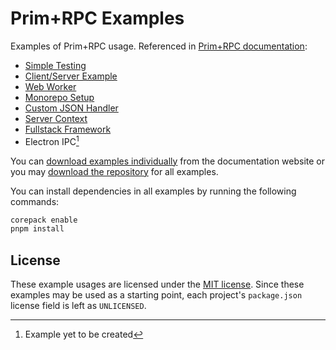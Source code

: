 # Prim+RPC Examples

Examples of Prim+RPC usage. Referenced in
[Prim+RPC documentation](http://prim.doseofted.me/docs/examples):

- [Simple Testing](./simple-test/)
- [Client/Server Example](./client-server/)
- [Web Worker](./web-worker)
- [Monorepo Setup](./monorepo-setup)
- [Custom JSON Handler](./custom-handler)
- [Server Context](./server-context)
- [Fullstack Framework](./fullstack-framework)
- Electron IPC[^1]

You can [download examples individually](http://prim.doseofted.me/docs/examples)
from the documentation website or you may
[download the repository](https://github.com/doseofted/prim-rpc-examples) for
all examples.

You can install dependencies in all examples by running the following commands:

```zsh
corepack enable
pnpm install
```

## License

These example usages are licensed under the [MIT license](./LICENSE.md). Since
these examples may be used as a starting point, each project's `package.json`
license field is left as `UNLICENSED`.

[^1]: Example yet to be created
